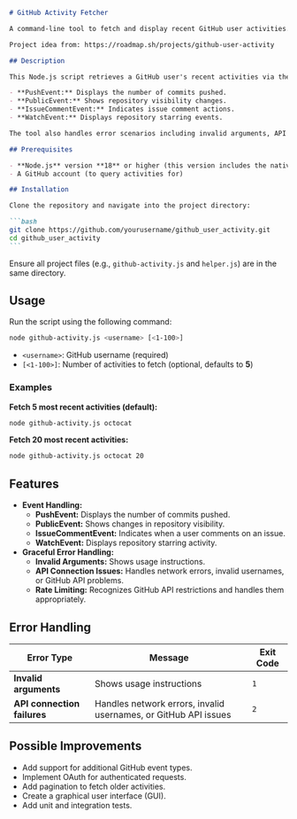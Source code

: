 ````markdown
# GitHub Activity Fetcher

A command-line tool to fetch and display recent GitHub user activities.

Project idea from: https://roadmap.sh/projects/github-user-activity

## Description

This Node.js script retrieves a GitHub user's recent activities via the GitHub API and displays them in a human-readable format. It supports common event types such as:

- **PushEvent:** Displays the number of commits pushed.
- **PublicEvent:** Shows repository visibility changes.
- **IssueCommentEvent:** Indicates issue comment actions.
- **WatchEvent:** Displays repository starring events.

The tool also handles error scenarios including invalid arguments, API connection issues, and GitHub API rate limiting.

## Prerequisites

- **Node.js** version **18** or higher (this version includes the native `fetch` API)
- A GitHub account (to query activities for)

## Installation

Clone the repository and navigate into the project directory:

```bash
git clone https://github.com/yourusername/github_user_activity.git
cd github_user_activity
```
````

Ensure all project files (e.g., `github-activity.js` and `helper.js`) are in the same directory.

## Usage

Run the script using the following command:

```bash
node github-activity.js <username> [<1-100>]
```

- `<username>`: GitHub username (required)
- `[<1-100>]`: Number of activities to fetch (optional, defaults to **5**)

### Examples

**Fetch 5 most recent activities (default):**

```bash
node github-activity.js octocat
```

**Fetch 20 most recent activities:**

```bash
node github-activity.js octocat 20
```

## Features

- **Event Handling:**
  - **PushEvent:** Displays the number of commits pushed.
  - **PublicEvent:** Shows changes in repository visibility.
  - **IssueCommentEvent:** Indicates when a user comments on an issue.
  - **WatchEvent:** Displays repository starring activity.
- **Graceful Error Handling:**
  - **Invalid Arguments:** Shows usage instructions.
  - **API Connection Issues:** Handles network errors, invalid usernames, or GitHub API problems.
  - **Rate Limiting:** Recognizes GitHub API restrictions and handles them appropriately.

## Error Handling

| Error Type                  | Message                                                         | Exit Code |
| --------------------------- | --------------------------------------------------------------- | --------- |
| **Invalid arguments**       | Shows usage instructions                                        | `1`       |
| **API connection failures** | Handles network errors, invalid usernames, or GitHub API issues | `2`       |

## Possible Improvements

- Add support for additional GitHub event types.
- Implement OAuth for authenticated requests.
- Add pagination to fetch older activities.
- Create a graphical user interface (GUI).
- Add unit and integration tests.
